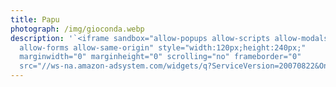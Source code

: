 ```yaml
---
title: Papu
photograph: /img/gioconda.webp
description: '`<iframe sandbox="allow-popups allow-scripts allow-modals
  allow-forms allow-same-origin" style="width:120px;height:240px;"
  marginwidth="0" marginheight="0" scrolling="no" frameborder="0"
  src="//ws-na.amazon-adsystem.com/widgets/q?ServiceVersion=20070822&OneJS=1&Operation=GetAdHtml&MarketPlace=US&source=ss&ref=as_ss_li_til&ad_type=product_link&tracking_id=thekevshot-20&language=es_US&marketplace=amazon&region=US&placement=B01KNXOCO8&asins=B01KNXOCO8&linkId=a5cb83ae8bd5b6f2bbc691f0e7b22f94&show_border=false&link_opens_in_new_window=true"></iframe>`'
---
```

